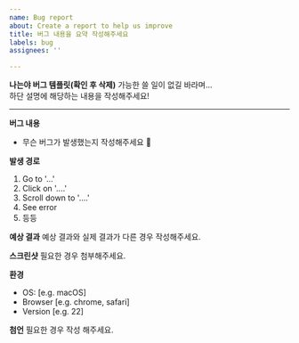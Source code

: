 ```yaml
---
name: Bug report
about: Create a report to help us improve
title: 버그 내용을 요약 작성해주세요
labels: bug
assignees: ''

---
```


**나는야 버그 템플릿(확인 후 삭제)**
가능한 쓸 일이 없길 바라며...  
하단 설명에 해당하는 내용을 작성해주세요!

------

**버그 내용**
- 무슨 버그가 발생했는지 작성해주세요 🥲

**발생 경로**
1. Go to '...'
2. Click on '....'
3. Scroll down to '....'
4. See error
5. 등등

**예상 결과**
예상 결과와 실제 결과가 다른 경우 작성해주세요.

**스크린샷**
필요한 경우 첨부해주세요.

**환경**
 - OS: [e.g. macOS]
 - Browser [e.g. chrome, safari]
 - Version [e.g. 22]

**첨언**
필요한 경우 작성 해주세요.
